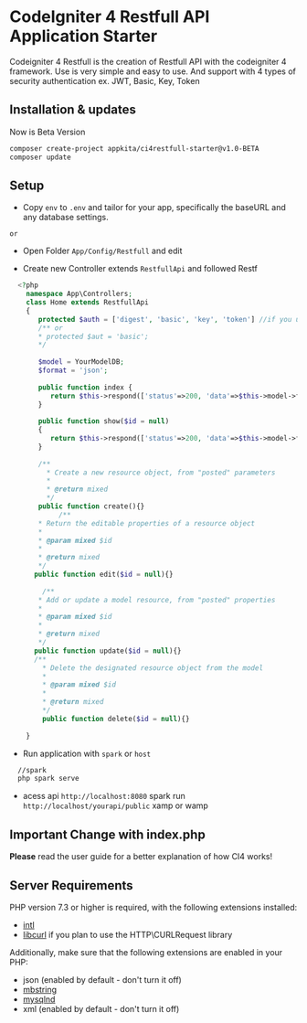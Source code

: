 # CodeIgniter 4 Restfull API Application Starter


Codeigniter 4 Restfull is the creation of Restfull API with the codeigniter 4 framework. Use is very simple and easy to use. And support with 4 types of security authentication ex. JWT, Basic, Key, Token

## Installation & updates

Now is Beta Version
```sh
composer create-project appkita/ci4restfull-starter@v1.0-BETA
composer update
```

## Setup

- Copy `env` to `.env` and tailor for your app, specifically the baseURL
and any database settings.

`or`

- Open Folder `App/Config/Restfull` and edit 

- Create new Controller extends `RestfullApi` and followed Restf
```php
  <?php
    namespace App\Controllers;
    class Home extends RestfullApi 
    {
       protected $auth = ['digest', 'basic', 'key', 'token'] //if you using multi authentication on controler 
       /** or 
       * protected $aut = 'basic';
       */
       
       $model = YourModelDB;
       $format = 'json';
       
       public function index {
          return $this->respond(['status'=>200, 'data'=>$this->model->findAll());
       }
       
       public function show($id = null) 
       {
          return $this->respond(['status'=>200, 'data'=>$this->model->find($id));
       }
       
       /**
         * Create a new resource object, from "posted" parameters
         *
         * @return mixed
         */
       public function create(){}
            /**
       * Return the editable properties of a resource object
       *
       * @param mixed $id
       *
       * @return mixed
       */
      public function edit($id = null){}
      
        /**
       * Add or update a model resource, from "posted" properties
       *
       * @param mixed $id
       *
       * @return mixed
       */
      public function update($id = null){}
      /**
	    * Delete the designated resource object from the model
	    *
	    * @param mixed $id
	    *
	    * @return mixed
	    */
	    public function delete($id = null){}
      
    }
```
- Run application with `spark` or `host`
```sh
  //spark
  php spark serve
```
- acess api
  `http://localhost:8080` spark run
  `http://localhost/yourapi/public` xamp or wamp
  
  
## Important Change with index.php

**Please** read the user guide for a better explanation of how CI4 works!


## Server Requirements

PHP version 7.3 or higher is required, with the following extensions installed:

- [intl](http://php.net/manual/en/intl.requirements.php)
- [libcurl](http://php.net/manual/en/curl.requirements.php) if you plan to use the HTTP\CURLRequest library

Additionally, make sure that the following extensions are enabled in your PHP:

- json (enabled by default - don't turn it off)
- [mbstring](http://php.net/manual/en/mbstring.installation.php)
- [mysqlnd](http://php.net/manual/en/mysqlnd.install.php)
- xml (enabled by default - don't turn it off)
